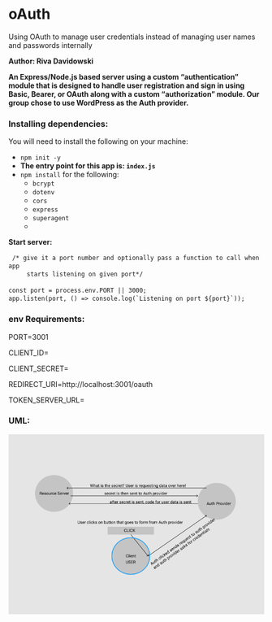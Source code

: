 # oAuth
 Using OAuth to manage user credentials instead of managing user names and passwords internally

 **Author: Riva Davidowski**

**An Express/Node.js based server using a custom “authentication” module that is designed to handle user registration and sign in using Basic, Bearer, or OAuth along with a custom “authorization” module. Our group chose to use WordPress as the Auth provider.**

### Installing dependencies:


You will need to install the following on your machine:

- `npm init -y `
- **The entry point for this app is: `index.js`**
- `npm install` for the following:
    - `bcrypt`
    - `dotenv`
    - `cors`
    -  `express`
    -  `superagent`
    -  
**Start server:**
   
```
 /* give it a port number and optionally pass a function to call when app
     starts listening on given port*/

const port = process.env.PORT || 3000;
app.listen(port, () => console.log(`Listening on port ${port}`));

```

### env Requirements:

PORT=3001

CLIENT_ID=

CLIENT_SECRET=

REDIRECT_URI=http://localhost:3001/oauth

TOKEN_SERVER_URL=

### UML:

![Auth](Auth.png)